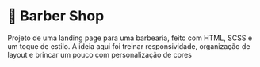# 💈 Barber Shop

Projeto de uma landing page para uma barbearia, feito com HTML, SCSS e um toque de estilo.
A ideia aqui foi treinar responsividade, organização de layout e brincar um pouco com personalização de cores
